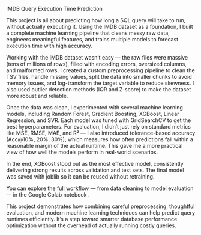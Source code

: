 IMDB Query Execution Time Prediction

This project is all about predicting how long a SQL query will take to run, without actually executing it. Using the IMDB dataset as a foundation, I built a complete machine learning pipeline that cleans messy raw data, engineers meaningful features, and trains multiple models to forecast execution time with high accuracy.

Working with the IMDB dataset wasn’t easy — the raw files were massive (tens of millions of rows), filled with encoding errors, oversized columns, and malformed rows. I created a custom preprocessing pipeline to clean the TSV files, handle missing values, split the data into smaller chunks to avoid memory issues, and log-transform the target variable to reduce skewness. I also used outlier detection methods (IQR and Z-score) to make the dataset more robust and reliable.

Once the data was clean, I experimented with several machine learning models, including Random Forest, Gradient Boosting, XGBoost, Linear Regression, and SVR. Each model was tuned with GridSearchCV to get the best hyperparameters. For evaluation, I didn’t just rely on standard metrics like MSE, RMSE, MAE, and R² — I also introduced tolerance-based accuracy (Acc@10%, 20%, 30%), which measures how often predictions fall within a reasonable margin of the actual runtime. This gave me a more practical view of how well the models perform in real-world scenarios.

In the end, XGBoost stood out as the most effective model, consistently delivering strong results across validation and test sets. The final model was saved with joblib so it can be reused without retraining.

You can explore the full workflow — from data cleaning to model evaluation — in the Google Colab notebook
.

This project demonstrates how combining careful preprocessing, thoughtful evaluation, and modern machine learning techniques can help predict query runtimes efficiently. It’s a step toward smarter database performance optimization without the overhead of actually running costly queries.

